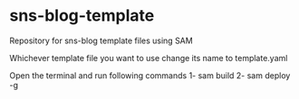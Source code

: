 # sns-blog-template
Repository for sns-blog template files using SAM 

Whichever template file you want to use change its name to template.yaml

Open the terminal and run following commands
1- sam build
2- sam deploy -g

